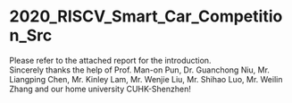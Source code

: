 # 2020_RISCV_Smart_Car_Competition_Src

Please refer to the attached report for the introduction.    
Sincerely thanks the help of Prof. Man-on Pun, Dr. Guanchong Niu, Mr. Liangping Chen, Mr. Kinley Lam, Mr. Wenjie Liu, Mr. Shihao Luo, Mr. Weilin Zhang and our home university CUHK-Shenzhen!
